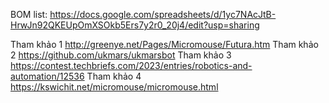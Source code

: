 BOM list: https://docs.google.com/spreadsheets/d/1yc7NAcJtB-HrwJn92QKEUpOmXSOkb5Ers7y2r0_20j4/edit?usp=sharing

Tham khảo 1	http://greenye.net/Pages/Micromouse/Futura.htm
Tham khảo 2	https://github.com/ukmars/ukmarsbot
Tham khảo 3	https://contest.techbriefs.com/2023/entries/robotics-and-automation/12536
Tham khảo 4	https://kswichit.net/micromouse/micromouse.html